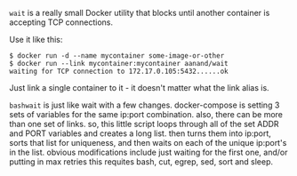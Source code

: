 `wait` is a really small Docker utility that blocks until another container is accepting TCP connections.

Use it like this:

    $ docker run -d --name mycontainer some-image-or-other
    $ docker run --link mycontainer:mycontainer aanand/wait
    waiting for TCP connection to 172.17.0.105:5432......ok

Just link a single container to it - it doesn't matter what the link alias is.

`bashwait` is just like wait with a few changes.
docker-compose is setting 3 sets of variables for the
same ip:port combination.  also, there can be more than
one set of links. so, this little script loops through all of
the set ADDR and PORT variables and creates a long list.
then turns them into ip:port, sorts that list for uniqueness,
and then waits on each of the unique ip:port's in the
list. obvious modifications include just waiting for the
first one, and/or putting in max retries
this requites bash, cut, egrep, sed, sort and sleep.

